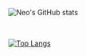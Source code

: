 ![Neo's GitHub stats](https://github-readme-stats-one-gules.vercel.app/api?username=Altair200333&hide=contribs,prs&theme=blue-green&count_private=true)

<br>

[![Top Langs](https://github-readme-stats-one-gules.vercel.app/api/top-langs/?username=Altair200333&hide=html,Objective-C&count_private=true&langs_count=7&theme=blue-green)](https://github.com/Altair200333/github-readme-stats)

